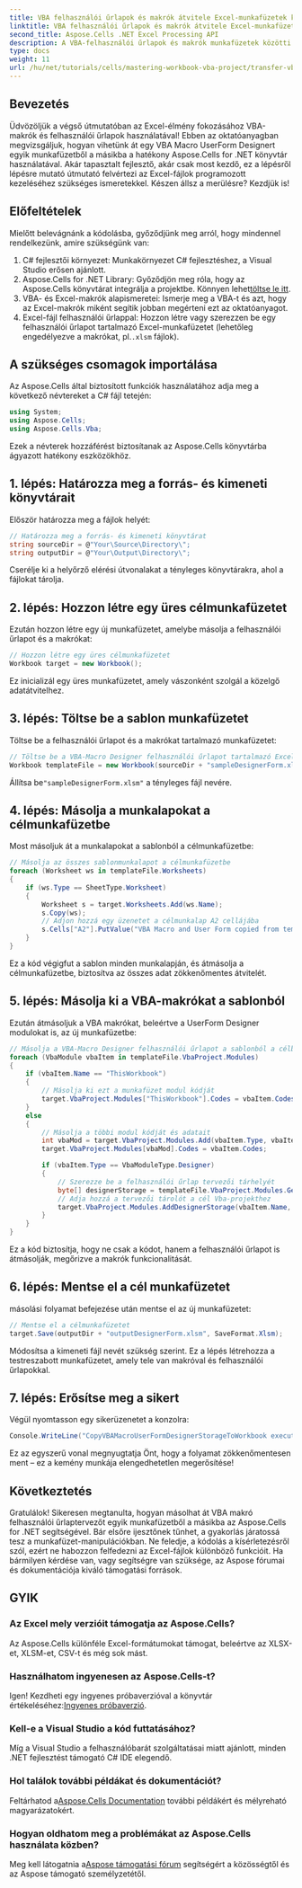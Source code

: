 ```yaml
---
title: VBA felhasználói űrlapok és makrók átvitele Excel-munkafüzetek között
linktitle: VBA felhasználói űrlapok és makrók átvitele Excel-munkafüzetek között
second_title: Aspose.Cells .NET Excel Processing API
description: A VBA-felhasználói űrlapok és makrók munkafüzetek közötti Aspose.Cells for .NET segítségével történő átviteléről szóló átfogó útmutató segítségével felszabadíthatja az Excel automatizálásának erejét. Kezdőknek és tapasztalt fejlesztőknek egyaránt tökéletes.
type: docs
weight: 11
url: /hu/net/tutorials/cells/mastering-workbook-vba-project/transfer-vba-user-form-and-macro/
---
```

## Bevezetés

Üdvözöljük a végső útmutatóban az Excel-élmény fokozásához VBA-makrók és felhasználói űrlapok használatával! Ebben az oktatóanyagban megvizsgáljuk, hogyan vihetünk át egy VBA Macro UserForm Designert egyik munkafüzetből a másikba a hatékony Aspose.Cells for .NET könyvtár használatával. Akár tapasztalt fejlesztő, akár csak most kezdő, ez a lépésről lépésre mutató útmutató felvértezi az Excel-fájlok programozott kezeléséhez szükséges ismeretekkel. Készen állsz a merülésre? Kezdjük is!

## Előfeltételek
Mielőtt belevágnánk a kódolásba, győződjünk meg arról, hogy mindennel rendelkezünk, amire szükségünk van:

1. C# fejlesztői környezet: Munkakörnyezet C# fejlesztéshez, a Visual Studio erősen ajánlott.
2.  Aspose.Cells for .NET Library: Győződjön meg róla, hogy az Aspose.Cells könyvtárat integrálja a projektbe. Könnyen lehet[töltse le itt](https://releases.aspose.com/cells/net/).
3. VBA- és Excel-makrók alapismeretei: Ismerje meg a VBA-t és azt, hogy az Excel-makrók miként segítik jobban megérteni ezt az oktatóanyagot.
4. Excel-fájl felhasználói űrlappal: Hozzon létre vagy szerezzen be egy felhasználói űrlapot tartalmazó Excel-munkafüzetet (lehetőleg engedélyezve a makrókat, pl.`.xlsm` fájlok).

## A szükséges csomagok importálása
Az Aspose.Cells által biztosított funkciók használatához adja meg a következő névtereket a C# fájl tetején:

```csharp
using System;
using Aspose.Cells;
using Aspose.Cells.Vba;
```

Ezek a névterek hozzáférést biztosítanak az Aspose.Cells könyvtárba ágyazott hatékony eszközökhöz.

## 1. lépés: Határozza meg a forrás- és kimeneti könyvtárait
Először határozza meg a fájlok helyét:

```csharp
// Határozza meg a forrás- és kimeneti könyvtárat
string sourceDir = @"Your\Source\Directory\";
string outputDir = @"Your\Output\Directory\";
```

Cserélje ki a helyőrző elérési útvonalakat a tényleges könyvtárakra, ahol a fájlokat tárolja.

## 2. lépés: Hozzon létre egy üres célmunkafüzetet
Ezután hozzon létre egy új munkafüzetet, amelybe másolja a felhasználói űrlapot és a makrókat:

```csharp
// Hozzon létre egy üres célmunkafüzetet
Workbook target = new Workbook();
```

Ez inicializál egy üres munkafüzetet, amely vászonként szolgál a közelgő adatátvitelhez.

## 3. lépés: Töltse be a sablon munkafüzetet
Töltse be a felhasználói űrlapot és a makrókat tartalmazó munkafüzetet:

```csharp
// Töltse be a VBA-Macro Designer felhasználói űrlapot tartalmazó Excel-fájlt
Workbook templateFile = new Workbook(sourceDir + "sampleDesignerForm.xlsm");
```

Állítsa be`"sampleDesignerForm.xlsm"` a tényleges fájl nevére.

## 4. lépés: Másolja a munkalapokat a célmunkafüzetbe
Most másoljuk át a munkalapokat a sablonból a célmunkafüzetbe:

```csharp
// Másolja az összes sablonmunkalapot a célmunkafüzetbe
foreach (Worksheet ws in templateFile.Worksheets)
{
    if (ws.Type == SheetType.Worksheet)
    {
        Worksheet s = target.Worksheets.Add(ws.Name);
        s.Copy(ws);
        // Adjon hozzá egy üzenetet a célmunkalap A2 cellájába
        s.Cells["A2"].PutValue("VBA Macro and User Form copied from template to target.");
    }
}
```

Ez a kód végigfut a sablon minden munkalapján, és átmásolja a célmunkafüzetbe, biztosítva az összes adat zökkenőmentes átvitelét.

## 5. lépés: Másolja ki a VBA-makrókat a sablonból
Ezután átmásoljuk a VBA makrókat, beleértve a UserForm Designer modulokat is, az új munkafüzetbe:

```csharp
// Másolja a VBA-Macro Designer felhasználói űrlapot a sablonból a célba
foreach (VbaModule vbaItem in templateFile.VbaProject.Modules)
{
    if (vbaItem.Name == "ThisWorkbook")
    {
        // Másolja ki ezt a munkafüzet modul kódját
        target.VbaProject.Modules["ThisWorkbook"].Codes = vbaItem.Codes;
    }
    else
    {
        // Másolja a többi modul kódját és adatait
        int vbaMod = target.VbaProject.Modules.Add(vbaItem.Type, vbaItem.Name);
        target.VbaProject.Modules[vbaMod].Codes = vbaItem.Codes;

        if (vbaItem.Type == VbaModuleType.Designer)
        {
            // Szerezze be a felhasználói űrlap tervezői tárhelyét
            byte[] designerStorage = templateFile.VbaProject.Modules.GetDesignerStorage(vbaItem.Name);
            // Adja hozzá a tervezői tárolót a cél Vba-projekthez
            target.VbaProject.Modules.AddDesignerStorage(vbaItem.Name, designerStorage);
        }
    }
}
```

Ez a kód biztosítja, hogy ne csak a kódot, hanem a felhasználói űrlapot is átmásolják, megőrizve a makrók funkcionalitását.

## 6. lépés: Mentse el a cél munkafüzetet
másolási folyamat befejezése után mentse el az új munkafüzetet:

```csharp
// Mentse el a célmunkafüzetet
target.Save(outputDir + "outputDesignerForm.xlsm", SaveFormat.Xlsm);
```

Módosítsa a kimeneti fájl nevét szükség szerint. Ez a lépés létrehozza a testreszabott munkafüzetet, amely tele van makróval és felhasználói űrlapokkal.

## 7. lépés: Erősítse meg a sikert
Végül nyomtasson egy sikerüzenetet a konzolra:

```csharp
Console.WriteLine("CopyVBAMacroUserFormDesignerStorageToWorkbook executed successfully.\r\n");
```

Ez az egyszerű vonal megnyugtatja Önt, hogy a folyamat zökkenőmentesen ment – ez a kemény munkája elengedhetetlen megerősítése!

## Következtetés
Gratulálok! Sikeresen megtanulta, hogyan másolhat át VBA makró felhasználói űrlaptervezőt egyik munkafüzetből a másikba az Aspose.Cells for .NET segítségével. Bár elsőre ijesztőnek tűnhet, a gyakorlás járatossá tesz a munkafüzet-manipulációkban. Ne feledje, a kódolás a kísérletezésről szól, ezért ne habozzon felfedezni az Excel-fájlok különböző funkcióit. Ha bármilyen kérdése van, vagy segítségre van szüksége, az Aspose fórumai és dokumentációja kiváló támogatási források.

## GYIK

### Az Excel mely verzióit támogatja az Aspose.Cells?
Az Aspose.Cells különféle Excel-formátumokat támogat, beleértve az XLSX-et, XLSM-et, CSV-t és még sok mást.

### Használhatom ingyenesen az Aspose.Cells-t?
 Igen! Kezdheti egy ingyenes próbaverzióval a könyvtár értékeléséhez:[Ingyenes próbaverzió](https://releases.aspose.com/).

### Kell-e a Visual Studio a kód futtatásához?
Míg a Visual Studio a felhasználóbarát szolgáltatásai miatt ajánlott, minden .NET fejlesztést támogató C# IDE elegendő.

### Hol találok további példákat és dokumentációt?
 Feltárhatod a[Aspose.Cells Documentation](https://reference.aspose.com/cells/net/) további példákért és mélyreható magyarázatokért.

### Hogyan oldhatom meg a problémákat az Aspose.Cells használata közben?
 Meg kell látogatnia a[Aspose támogatási fórum](https://forum.aspose.com/c/cells/9) segítségért a közösségtől és az Aspose támogató személyzetétől.
